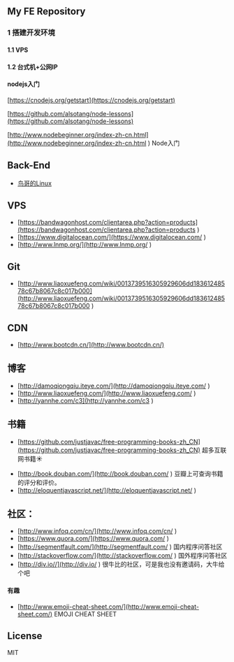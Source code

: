 ## My FE Repository

### 1 搭建开发环境

#### 1.1 VPS

#### 1.2 台式机+公网IP



#### nodejs入门

[https://cnodejs.org/getstart](https://cnodejs.org/getstart)

[https://github.com/alsotang/node-lessons](https://github.com/alsotang/node-lessons)

[http://www.nodebeginner.org/index-zh-cn.html](http://www.nodebeginner.org/index-zh-cn.html ) Node入门

## Back-End

* [鸟哥的Linux](http://vbird.dic.ksu.edu.tw/linux_basic/linux_basic.php )

## VPS

* [https://bandwagonhost.com/clientarea.php?action=products](https://bandwagonhost.com/clientarea.php?action=products )
* [https://www.digitalocean.com/](https://www.digitalocean.com/ )
* [http://www.lnmp.org/](http://www.lnmp.org/ )

## Git

* [http://www.liaoxuefeng.com/wiki/0013739516305929606dd18361248578c67b8067c8c017b000](http://www.liaoxuefeng.com/wiki/0013739516305929606dd18361248578c67b8067c8c017b000 )

## CDN

* [http://www.bootcdn.cn/](http://www.bootcdn.cn/)

## 博客

* [http://damoqiongqiu.iteye.com/](http://damoqiongqiu.iteye.com/ )
* [http://www.liaoxuefeng.com/](http://www.liaoxuefeng.com/ )
* [http://yannhe.com/c3](http://yannhe.com/c3 )

## 书籍

+ [https://github.com/justjavac/free-programming-books-zh_CN](https://github.com/justjavac/free-programming-books-zh_CN) 超多互联网书籍:sunny:
* [http://book.douban.com/](http://book.douban.com/ ) 豆瓣上可查询书籍的评分和评价。
* [http://eloquentjavascript.net/](http://eloquentjavascript.net/ )

## 社区：

* [http://www.infoq.com/cn/](http://www.infoq.com/cn/ )
* [https://www.quora.com/](https://www.quora.com/ )
* [http://segmentfault.com/](http://segmentfault.com/ ) 国内程序问答社区
* [http://stackoverflow.com/](http://stackoverflow.com/ ) 国外程序问答社区
* [http://div.io//](http://div.io/ ) 很牛比的社区，可是我也没有邀请码，大牛给个吧

#### 有趣

+ [http://www.emoji-cheat-sheet.com/](http://www.emoji-cheat-sheet.com/) EMOJI CHEAT SHEET

## License

MIT